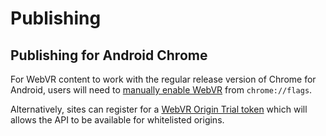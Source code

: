 # Publishing

## Publishing for Android Chrome

For WebVR content to work with the regular release version of Chrome for Android, users will need to [manually enable WebVR](https://webvr.rocks/chrome_for_android#setup) from `chrome://flags`.

Alternatively, sites can register for a [WebVR Origin Trial token](https://webvr.rocks/chrome_for_android#what_is_the_webvr_origin_trial) which will allows the API to be available for whitelisted origins.